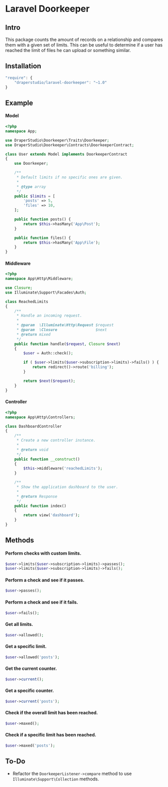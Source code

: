 # Laravel Doorkeeper

## Intro

This package counts the amount of records on a relationship and compares them with a given set of limits. This can be useful to determine if a user has reached the limit of files he can upload or something similar.

## Installation

```js
"require": {
    "draperstudio/laravel-doorkeeper": "~1.0"
}
```

## Example

#### Model
```php
<?php
namespace App;

use DraperStudio\Doorkeeper\Traits\Doorkeeper;
use DraperStudio\Doorkeeper\Contracts\DoorkeeperContract;

class User extends Model implements DoorkeeperContract
{
    use Doorkeeper;

    /**
     * Default limits if no specific ones are given.
     *
     * @type array
     */
    public $limits = [
        'posts' => 5,
        'files' => 10,
    ];

    public function posts() {
        return $this->hasMany('App\Post');
    }

    public function files() {
        return $this->hasMany('App\File');
    }
}
```

#### Middleware
```php
<?php
namespace App\Http\Middleware;

use Closure;
use Illuminate\Support\Facades\Auth;

class ReachedLimits
{
    /**
     * Handle an incoming request.
     *
     * @param  \Illuminate\Http\Request $request
     * @param  \Closure                 $next
     * @return mixed
     */
    public function handle($request, Closure $next)
    {
        $user = Auth::check();

        if ( $user->limits($user->subscription->limits)->fails() ) {
            return redirect()->route('billing');
        }

        return $next($request);
    }
}
```

#### Controller
```php
<?php
namespace App\Http\Controllers;

class DashboardController
{
    /**
     * Create a new controller instance.
     *
     * @return void
     */
    public function __construct()
    {
        $this->middleware('reachedLimits');
    }

    /**
     * Show the application dashboard to the user.
     *
     * @return Response
     */
    public function index()
    {
        return view('dashboard');
    }
}
```

## Methods

#### Perform checks with custom limits.
```php
$user->limits($user->subscription->limits)->passes();
$user->limits($user->subscription->limits)->fails();
```

#### Perform a check and see if it passes.
```php
$user->passes();
```

#### Perform a check and see if it fails.
```php
$user->fails();
```

#### Get all limits.
```php
$user->allowed();
```

#### Get a specific limit.
```php
$user->allowed('posts');
```

#### Get the current counter.
```php
$user->current();
```

#### Get a specific counter.
```php
$user->current('posts');
```

#### Check if the overall limit has been reached.
```php
$user->maxed();
```

#### Check if a specific limit has been reached.
```php
$user->maxed('posts');
```

## To-Do
- Refactor the `DoorkeeperListener->compare` method to use `Illuminate\Support\Collection` methods.
